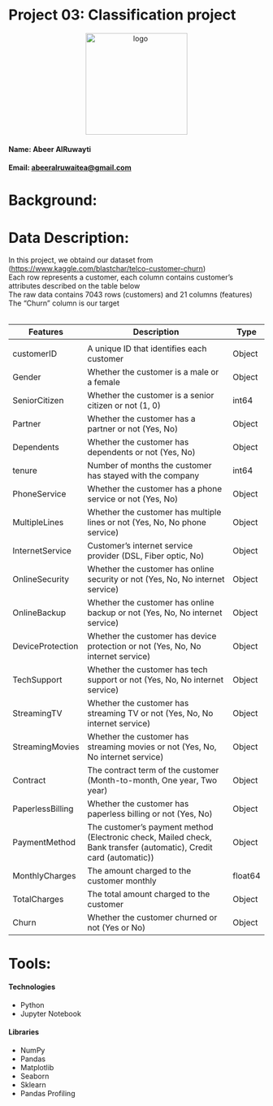 # Project 03: Classification project
 
<p align="center">
  <img width="200" src="http://customer-churn.com/assets/img/logo.png" alt="logo">
</p>


#### Name: Abeer AlRuwayti
#### Email: abeeralruwaitea@gmail.com
# Background:

# Data Description:

In this project, we obtaind our dataset from (https://www.kaggle.com/blastchar/telco-customer-churn)  <br />
Each row represents a customer, each column contains customer’s attributes described on the table below <br />
The raw data contains 7043 rows (customers) and 21 columns (features) <br />
The “Churn” column is our target <br />
 <br />

 |Features|Description                                                                         |  Type |
 |-------|--------------------------------------------------------------------------------------|--- |
 |                                                                                                    |
 | customerID | A unique ID that identifies each customer                                     | Object |
 | Gender | Whether the customer is a male or a female                                         | Object |
 | SeniorCitizen | Whether the customer is a senior citizen or not (1, 0)                      | int64 | 
 | Partner | Whether the customer has a partner or not (Yes, No)                               | Object |
 | Dependents | Whether the customer has dependents or not (Yes, No)                           | Object |
 | tenure | Number of months the customer has stayed with the company                          | int64 |
 | PhoneService | Whether the customer has a phone service or not (Yes, No)                    | Object |
 | MultipleLines | Whether the customer has multiple lines or not (Yes, No, No phone service)     | Object |
 | InternetService | Customer’s internet service provider (DSL, Fiber optic, No)                  | Object |
 | OnlineSecurity | Whether the customer has online security or not (Yes, No, No internet service)| Object  |
 | OnlineBackup | Whether the customer has online backup or not (Yes, No, No internet service)| Object  |
 | DeviceProtection | Whether the customer has device protection or not (Yes, No, No internet service)| Object  |
 | TechSupport | Whether the customer has tech support or not (Yes, No, No internet service)| Object  |
 | StreamingTV | Whether the customer has streaming TV or not (Yes, No, No internet service)| Object  |
 | StreamingMovies |Whether the customer has streaming movies or not (Yes, No, No internet service)| Object  |
 | Contract | The contract term of the customer (Month-to-month, One year, Two year)| Object  |
 | PaperlessBilling | Whether the customer has paperless billing or not (Yes, No)| Object  |
 | PaymentMethod | The customer’s payment method (Electronic check, Mailed check, Bank transfer (automatic), Credit card (automatic))| Object  |
 | MonthlyCharges | The amount charged to the customer monthly           | float64  |
 | TotalCharges | The total amount charged to the customer           | Object  |
 | Churn | Whether the customer churned or not (Yes or No)           | Object  |

 
# Tools:

#### Technologies

* Python
* Jupyter Notebook

#### Libraries

* NumPy
* Pandas
* Matplotlib
* Seaborn 
* Sklearn
* Pandas Profiling
